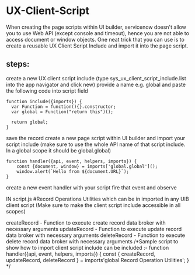 # UX-Client-Script
When creating the page scripts within UI builder, servicenow doesn't allow you to use Web API (except console and timeout), hence you are not able to access document or window objects. One neat trick that you can use is to create a reusable UX Client Script Include and import it into the page script.

## steps:
create a new UX client script include (type sys_ux_client_script_include.list into the app navigator and click new)
provide a name e.g. global and paste the following code into script field

```
function include({imports}) { 
  var Function = function(){}.constructor;
  var global = Function("return this")();

  return global;
}
```

save the record
create a new page script within UI builder and import your script include (make sure to use the whole API name of that script include. In a global scope it should be global.global)

```
function handler({api, event, helpers, imports}) {
    const {document, window} = imports['global.global']();
    window.alert(`Hello from ${document.URL}`);    
}
```
create a new event handler with your script
fire that event and observe


IN script.js
#Record Operations Utilities which can be in imported in any UIB client script (Make sure to make the client script include accessible in all scopes)

createRecord - Function to execute create record data broker with necessary arguments
updateRecord - Function to execute update record data broker with necessary arguments
deleteRecord - Function to execute delete record data broker with necessary arguments
/*Sample script to show how to import client script include can be included :- function handler({api, event, helpers, imports}) { const { createRecord, updateRecord, deleteRecord } = imports'global.Record Operation Utilities'; } */
